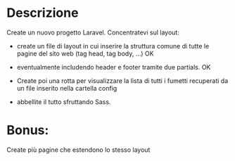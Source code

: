 # Descrizione

Create un nuovo progetto Laravel.
Concentratevi sul layout:
- create un file di layout in cui inserire la struttura comune di tutte le pagine del sito web (tag head, tag body, ...) OK
- eventualmente includendo header e footer tramite due partials. OK
 
- Create poi una rotta per visualizzare la lista di tutti i fumetti recuperati da un file inserito nella cartella config 

- abbellite il tutto sfruttando Sass.

# Bonus:
Create più pagine che estendono lo stesso layout